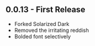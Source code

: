 ## 0.0.13 - First Release
* Forked Solarized Dark
* Removed the irritating reddish
* Bolded font selectively
